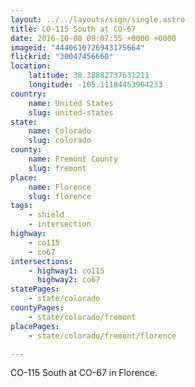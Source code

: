 ```yaml
---
layout: ../../layouts/sign/single.astro
title: CO-115 South at CO-67
date: 2016-10-08 09:07:55 +0000 +0000
imageid: "4440610726943175664"
flickrid: "30047456660"
location:
    latitude: 38.38882737631211
    longitude: -105.11184453964233
country:
    name: United States
    slug: united-states
state:
    name: Colorado
    slug: colorado
county:
    name: Fremont County
    slug: fremont
place:
    name: Florence
    slug: florence
tags:
    - shield
    - intersection
highway:
    - co115
    - co67
intersections:
    - highway1: co115
      highway2: co67
statePages:
    - state/colorado
countyPages:
    - state/colorado/fremont
placePages:
    - state/colorado/fremont/florence

---
```

CO-115 South at CO-67 in Florence. 
